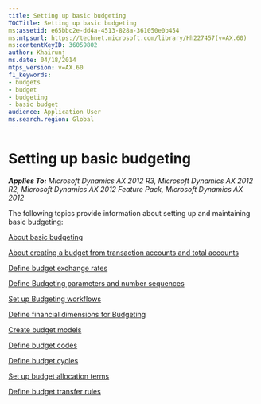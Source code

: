 ```yaml
---
title: Setting up basic budgeting
TOCTitle: Setting up basic budgeting
ms:assetid: e65bbc2e-dd4a-4513-828a-361050e0b454
ms:mtpsurl: https://technet.microsoft.com/library/Hh227457(v=AX.60)
ms:contentKeyID: 36059802
author: Khairunj
ms.date: 04/18/2014
mtps_version: v=AX.60
f1_keywords:
- budgets
- budget
- budgeting
- basic budget
audience: Application User
ms.search.region: Global
---
```


# Setting up basic budgeting 


_**Applies To:** Microsoft Dynamics AX 2012 R3, Microsoft Dynamics AX 2012 R2, Microsoft Dynamics AX 2012 Feature Pack, Microsoft Dynamics AX 2012_

The following topics provide information about setting up and maintaining basic budgeting:

[About basic budgeting](about-basic-budgeting.md)

[About creating a budget from transaction accounts and total accounts](about-creating-a-budget-from-transaction-accounts-and-total-accounts.md)

[Define budget exchange rates](define-budget-exchange-rates.md)

[Define Budgeting parameters and number sequences](define-budgeting-parameters-and-number-sequences.md)

[Set up Budgeting workflows](set-up-budgeting-workflows.md)

[Define financial dimensions for Budgeting](define-financial-dimensions-for-budgeting.md)

[Create budget models](create-budget-models.md)

[Define budget codes](define-budget-codes.md)

[Define budget cycles](define-budget-cycles.md)

[Set up budget allocation terms](set-up-budget-allocation-terms.md)

[Define budget transfer rules](define-budget-transfer-rules.md)

  


